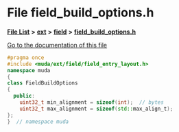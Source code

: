 

# File field\_build\_options.h

[**File List**](files.md) **>** [**ext**](dir_dee31a662aa40cb7fc08cb07824f4a9a.md) **>** [**field**](dir_67616bafb1e973d10aec465c6be4ad46.md) **>** [**field\_build\_options.h**](field__build__options_8h.md)

[Go to the documentation of this file](field__build__options_8h.md)


```C++
#pragma once
#include <muda/ext/field/field_entry_layout.h>
namespace muda
{
class FieldBuildOptions
{
  public:
    uint32_t min_alignment = sizeof(int);  // bytes
    uint32_t max_alignment = sizeof(std::max_align_t);
};
}  // namespace muda
```


